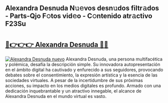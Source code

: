 ## Alexandra Desnuda N𝚞𝚎vos desn𝚞dos filtr𝚊dos - Parts-Qjo F𝚘tos vid𝚎o - C𝚘ntenido atr𝚊ctivo F23Su

# <h2><a href="http://mbbw5v.tromn.icu/?c=Alexandra+Desnuda">🔗👉👉👉 Alexandra Desnuda 🔗🔗</a></h2>

[![Alexandra Desnuda nuevo](https://i.imgur.com/pEAQMta.gif)](http://mbbw5v.tromn.icu/?c=Alexandra+Desnuda)
Alexandra Desnuda, una persona multifacética y polémica, desafía la descripción simple. Su innovadora autopresentación en el ámbito digital ha cautivado y enfurecido a sus seguidores, provocando debates sobre el consentimiento, la expresión artística y la esencia de las sociedades virtuales. A pesar de la incertidumbre de sus próximas acciones, su impacto en los medios digitales es profundo. Armado con una dedicación inquebrantable y un atractivo innegable, el alcance de Alexandra Desnuda en el mundo virtual es vasto.
